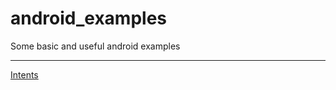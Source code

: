 # android_examples
Some basic and useful android examples

---------------------------------------
[Intents](https://github.com/george-sp/android_examples/tree/master/intents_basic_example)
